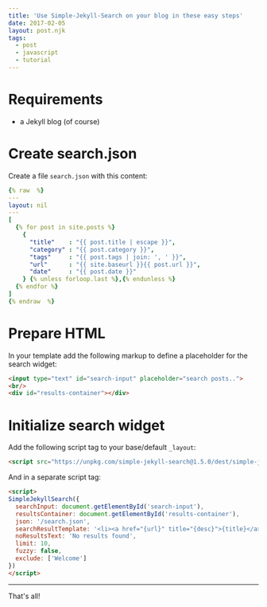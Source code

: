 ```yaml
---
title: 'Use Simple-Jekyll-Search on your blog in these easy steps'
date: 2017-02-05
layout: post.njk
tags:
  - post
  - javascript
  - tutorial
---
```


# Requirements

- a Jekyll blog (of course)

# Create search.json

Create a file `search.json` with this content:

```yml
{% raw  %}
---
layout: nil
---
[
  {% for post in site.posts %}
    {
      "title"    : "{{ post.title | escape }}",
      "category" : "{{ post.category }}",
      "tags"     : "{{ post.tags | join: ', ' }}",
      "url"      : "{{ site.baseurl }}{{ post.url }}",
      "date"     : "{{ post.date }}"
    } {% unless forloop.last %},{% endunless %}
  {% endfor %}
]
{% endraw  %}
```

# Prepare HTML

In your template add the following markup to define a placeholder for the search widget:

```html
<input type="text" id="search-input" placeholder="search posts..">
<br/>
<div id="results-container"></div>
```

# Initialize search widget

Add the following script tag to your base/default `_layout`:

```html
<script src="https://unpkg.com/simple-jekyll-search@1.5.0/dest/simple-jekyll-search.min.js"></script>
```

And in a separate script tag:

```html
<script>
SimpleJekyllSearch({
  searchInput: document.getElementById('search-input'),
  resultsContainer: document.getElementById('results-container'),
  json: '/search.json',
  searchResultTemplate: '<li><a href="{url}" title="{desc}">{title}</a></li>',
  noResultsText: 'No results found',
  limit: 10,
  fuzzy: false,
  exclude: ['Welcome']
})
</script>
```

---

That's all!
